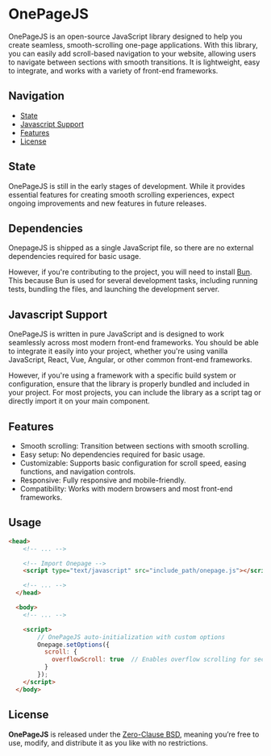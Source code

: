# OnePageJS
OnePageJS is an open-source JavaScript library designed to help you create
seamless, smooth-scrolling one-page applications. With this library, you
can easily add scroll-based navigation to your website, allowing users
to navigate between sections with smooth transitions. It is lightweight,
easy to integrate, and works with a variety of front-end frameworks.

## Navigation
- [State](README#State)
- [Javascript Support](<README#Javascript Support>)
- [Features](README#Features)
- [License](README#License)

## State
OnePageJS is still in the early stages of development. While it provides
essential features for creating smooth scrolling experiences, expect
ongoing improvements and new features in future releases.

## Dependencies
OnepageJS is shipped as a single JavaScript file, so there are no external
dependencies required for basic usage.

However, if you're contributing to the project, you will need to install
[Bun](https://bun.sh/). This because Bun is used for several development tasks, including running tests,
bundling the files, and launching the development server.

## Javascript Support
OnePageJS is written in pure JavaScript and is designed to work seamlessly
across most modern front-end frameworks. You should be able to integrate
it easily into your project, whether you're using vanilla JavaScript,
React, Vue, Angular, or other common front-end frameworks.

However, if you're using a framework with a specific build system or
configuration, ensure that the library is properly bundled and included
in your project. For most projects, you can include the library as a
script tag or directly import it on your main component.

## Features
- Smooth scrolling: Transition between sections with smooth scrolling.
- Easy setup: No dependencies required for basic usage.
- Customizable: Supports basic configuration for scroll speed, easing functions, and navigation controls.
- Responsive: Fully responsive and mobile-friendly.
- Compatibility: Works with modern browsers and most front-end frameworks.

## Usage
```html
<head>
    <!-- ... -->

    <!-- Import Onepage -->
    <script type="text/javascript" src="include_path/onepage.js"></script>

    <!-- ... -->
  </head>

  <body>
    <!-- ... -->

    <script>
        // OnePageJS auto-initialization with custom options
        Onepage.setOptions({
          scroll: {
            overflowScroll: true  // Enables overflow scrolling for sections
          }
        });
    </script>
  </body>
```

## License
**OnePageJS** is released under the [Zero-Clause
BSD](https://opensource.org/license/0bsd), meaning you’re free to use,
modify, and distribute it as you like with no restrictions.
